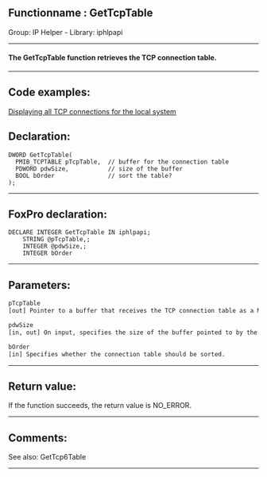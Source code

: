<link rel="stylesheet" type="text/css" href="../../css/win32api.css">  
<link rel="stylesheet" href="https://cdnjs.cloudflare.com/ajax/libs/font-awesome/4.7.0/css/font-awesome.min.css">

## Functionname : GetTcpTable
Group: IP Helper - Library: iphlpapi    
***  


#### The GetTcpTable function retrieves the TCP connection table.
***  


## Code examples:
[Displaying all TCP connections for the local system](../../samples/sample_222.md)  

## Declaration:
```foxpro  
DWORD GetTcpTable(
  PMIB_TCPTABLE pTcpTable,  // buffer for the connection table
  PDWORD pdwSize,           // size of the buffer
  BOOL bOrder               // sort the table?
);  
```  
***  


## FoxPro declaration:
```foxpro  
DECLARE INTEGER GetTcpTable IN iphlpapi;
	STRING @pTcpTable,;
	INTEGER @pdwSize,;
	INTEGER bOrder  
```  
***  


## Parameters:
```txt  
pTcpTable
[out] Pointer to a buffer that receives the TCP connection table as a MIB_TCPTABLE structure.

pdwSize
[in, out] On input, specifies the size of the buffer pointed to by the pTcpTable parameter.

bOrder
[in] Specifies whether the connection table should be sorted.  
```  
***  


## Return value:
If the function succeeds, the return value is NO_ERROR.  
***  


## Comments:
See also: GetTcp6Table   
  
***  

